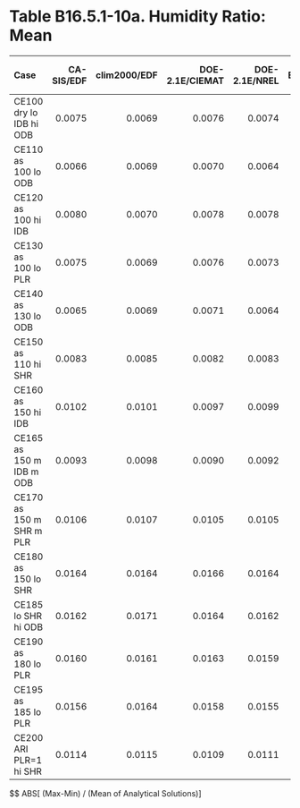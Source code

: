 # Table B16.5.1-10a. Humidity Ratio: Mean
| Case                     | CA-SIS/EDF | clim2000/EDF | DOE-2.1E/CIEMAT | DOE-2.1E/NREL | EnergyPlus/GARD | TRNSYS-ideal/TUD | TRNSYS-real/TUD |     |    Min |    Max | Dev % $$ |     | Analytical/TUD | Analytical/HTAL1 | Analytical/HTAL2 |     | TEST 0.0.0 | 
|:------------------------ | ----------:| ------------:| ---------------:| -------------:| ---------------:| ----------------:| ---------------:| ---:| ------:| ------:| --------:| ---:| --------------:| ----------------:| ----------------:| ---:| ----------:| 
| CE100 dry lo IDB hi ODB  |     0.0075 |       0.0069 |          0.0076 |        0.0074 |          0.0075 |           0.0075 |          0.0075 |     | 0.0069 | 0.0076 |      9.4 |     |         0.0074 |           0.0073 |           0.0073 |     |     0.0076 | 
| CE110 as 100 lo ODB      |     0.0066 |       0.0069 |          0.0070 |        0.0064 |          0.0066 |           0.0066 |          0.0066 |     | 0.0064 | 0.0070 |      9.8 |     |         0.0065 |           0.0064 |           0.0064 |     |     0.0070 | 
| CE120 as 100 hi IDB      |     0.0080 |       0.0070 |          0.0078 |        0.0078 |          0.0080 |           0.0080 |          0.0080 |     | 0.0070 | 0.0080 |     13.2 |     |         0.0079 |           0.0079 |           0.0079 |     |     0.0078 | 
| CE130 as 100 lo PLR      |     0.0075 |       0.0069 |          0.0076 |        0.0073 |          0.0075 |           0.0075 |          0.0075 |     | 0.0069 | 0.0076 |      9.4 |     |         0.0074 |           0.0073 |           0.0073 |     |     0.0076 | 
| CE140 as 130 lo ODB      |     0.0065 |       0.0069 |          0.0071 |        0.0064 |          0.0066 |           0.0066 |          0.0066 |     | 0.0064 | 0.0071 |     10.2 |     |         0.0065 |           0.0064 |           0.0064 |     |     0.0071 | 
| CE150 as 110 hi SHR      |     0.0083 |       0.0085 |          0.0082 |        0.0083 |          0.0084 |           0.0083 |          0.0085 |     | 0.0082 | 0.0085 |      4.0 |     |         0.0082 |           0.0082 |           0.0082 |     |     0.0082 | 
| CE160 as 150 hi IDB      |     0.0102 |       0.0101 |          0.0097 |        0.0099 |          0.0103 |           0.0101 |          0.0102 |     | 0.0097 | 0.0103 |      5.8 |     |         0.0100 |           0.0099 |           0.0099 |     |     0.0097 | 
| CE165 as 150 m IDB m ODB |     0.0093 |       0.0098 |          0.0090 |        0.0092 |          0.0094 |           0.0093 |          0.0095 |     | 0.0090 | 0.0098 |      9.2 |     |         0.0093 |           0.0092 |           0.0092 |     |     0.0090 | 
| CE170 as 150 m SHR m PLR |     0.0106 |       0.0107 |          0.0105 |        0.0105 |          0.0106 |           0.0105 |          0.0105 |     | 0.0105 | 0.0107 |      2.2 |     |         0.0104 |           0.0104 |           0.0105 |     |     0.0105 | 
| CE180 as 150 lo SHR      |     0.0164 |       0.0164 |          0.0166 |        0.0164 |          0.0162 |           0.0163 |          0.0164 |     | 0.0162 | 0.0166 |      2.6 |     |         0.0162 |           0.0162 |           0.0162 |     |     0.0166 | 
| CE185 lo SHR hi ODB      |     0.0162 |       0.0171 |          0.0164 |        0.0162 |          0.0161 |           0.0162 |          0.0163 |     | 0.0161 | 0.0171 |      6.4 |     |         0.0161 |           0.0160 |           0.0161 |     |     0.0164 | 
| CE190 as 180 lo PLR      |     0.0160 |       0.0161 |          0.0163 |        0.0159 |          0.0159 |           0.0159 |          0.0157 |     | 0.0157 | 0.0163 |      3.5 |     |         0.0158 |           0.0159 |           0.0159 |     |     0.0163 | 
| CE195 as 185 lo PLR      |     0.0156 |       0.0164 |          0.0158 |        0.0155 |          0.0154 |           0.0155 |          0.0153 |     | 0.0153 | 0.0164 |      7.0 |     |         0.0154 |           0.0154 |           0.0154 |     |     0.0158 | 
| CE200 ARI  PLR=1 hi SHR  |     0.0114 |       0.0115 |          0.0109 |        0.0111 |          0.0115 |           0.0113 |          0.0113 |     | 0.0109 | 0.0115 |      5.1 |     |         0.0111 |           0.0111 |           0.0111 |     |     0.0109 | 

$$ ABS[ (Max-Min) / (Mean of Analytical Solutions)]


